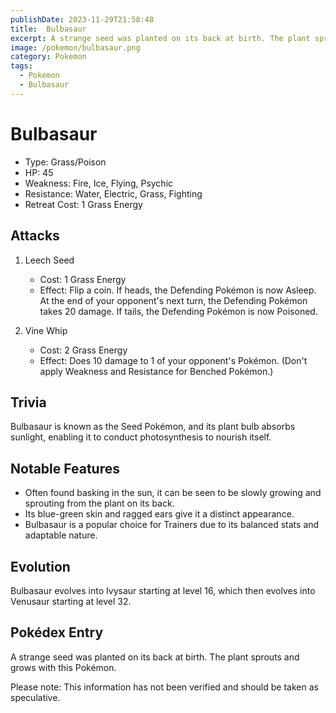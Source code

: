 ```yaml
---
publishDate: 2023-11-29T21:58:48
title:  Bulbasaur
excerpt: A strange seed was planted on its back at birth. The plant sprouts and grows with this Pokémon.
image: /pokemon/bulbasaur.png
category: Pokemon
tags: 
  - Pokemon
  - Bulbasaur
---
```


# Bulbasaur

- Type: Grass/Poison
- HP: 45
- Weakness: Fire, Ice, Flying, Psychic
- Resistance: Water, Electric, Grass, Fighting
- Retreat Cost: 1 Grass Energy

## Attacks
1. Leech Seed
   - Cost: 1 Grass Energy
   - Effect: Flip a coin. If heads, the Defending Pokémon is now Asleep. At the end of your opponent's next turn, the Defending Pokémon takes 20 damage. If tails, the Defending Pokémon is now Poisoned.

2. Vine Whip
   - Cost: 2 Grass Energy
   - Effect: Does 10 damage to 1 of your opponent's Pokémon. (Don't apply Weakness and Resistance for Benched Pokémon.)
  
## Trivia
Bulbasaur is known as the Seed Pokémon, and its plant bulb absorbs sunlight, enabling it to conduct photosynthesis to nourish itself.

## Notable Features
- Often found basking in the sun, it can be seen to be slowly growing and sprouting from the plant on its back.
- Its blue-green skin and ragged ears give it a distinct appearance.
- Bulbasaur is a popular choice for Trainers due to its balanced stats and adaptable nature.

## Evolution
Bulbasaur evolves into Ivysaur starting at level 16, which then evolves into Venusaur starting at level 32.

## Pokédex Entry
A strange seed was planted on its back at birth. The plant sprouts and grows with this Pokémon.

Please note: This information has not been verified and should be taken as speculative.

